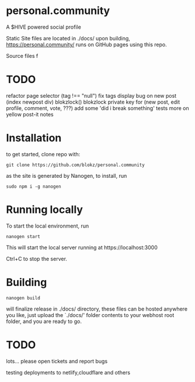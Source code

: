 # personal.community
A $HIVE powered social profile

Static Site files are located in ./docs/ upon building,
https://personal.community/ runs on GitHub pages using this repo.  

Source files f

# TODO
refactor page selector (tag !== "null")
fix tags display bug on new post (index newpost div)
blokzlock()
blokzlock private key for (new post, edit profile, comment, vote, ???)
add some 'did i break something' tests
more on yellow post-it notes

# Installation
to get started, clone repo with:

`git clone https://github.com/blokz/personal.community`

as the site is generated by Nanogen, to install, run 

`sudo npm i -g nanogen`
 
# Running locally

To start the local environment, run

`nanogen start`

This will start the local server running at https://localhost:3000

Ctrl+C to stop the server.

# Building 

`nanogen build` 

will finalize release in ./docs/ directory, 
these files can be hosted anywhere you like, 
just upload the `./docs/' folder contents to your webhost root folder,
and you are ready to go.


# TODO 
lots... please open tickets and report bugs

testing deployments to netlify,cloudflare and others
